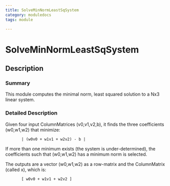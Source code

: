 ```yaml
---
title: SolveMinNormLeastSqSystem
category: moduledocs
tags: module

---
```


# SolveMinNormLeastSqSystem

## Description

### Summary

This module computes the minimal norm, least squared solution to a Nx3 linear system.

### Detailed Description

Given four input ColumnMatrices (v0,v1,v2,b), it finds the three coefficients (w0,w1,w2) that minimize: 

```
       | (w0v0 + w1v1 + w2v2) - b |
```

If more than one minimum exists (the system is under-determined), the coefficients such that (w0,w1,w2) has a minimum norm is selected. 

The outputs are a vector (w0,w1,w2) as a row-matrix and the ColumnMatrix (called x), which is: 

```
       [ w0v0 + w1v1 + w2v2 ]
```
